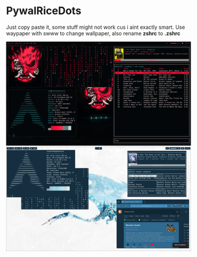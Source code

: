 # PywalRiceDots

Just copy paste it, some stuff might not work cus i aint exactly smart. Use waypaper with swww to change wallpaper, also rename **zshrc** to **.zshrc**

![img](https://github.com/DinkleSwamp/PywalRiceDots/blob/main/screenshots/2025-05-12-193912_hyprshot.png)
![img](https://github.com/DinkleSwamp/PywalRiceDots/blob/main/screenshots/2025-05-12-194405_hyprshot.png)
